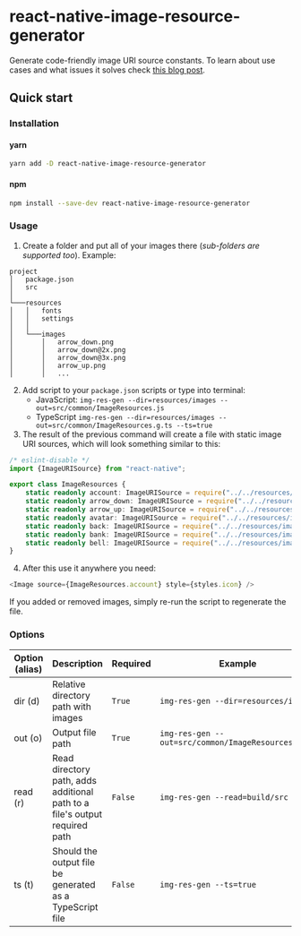 # react-native-image-resource-generator

Generate code-friendly image URI source constants.
To learn about use cases and what issues it solves check [this blog post]().

## Quick start

### Installation

#### yarn

```sh
yarn add -D react-native-image-resource-generator
```

#### npm

```sh
npm install --save-dev react-native-image-resource-generator
```

### Usage

1. Create a folder and put all of your images there (_sub-folders are supported too_). Example:
```
project
│   package.json
│   src  
│
└───resources
│   │   fonts
│   │   settings
│   │
│   └───images
│       │   arrow_down.png
│       │   arrow_down@2x.png
│       │   arrow_down@3x.png
│       │   arrow_up.png
│       │   ...
```
2. Add script to your `package.json` scripts or type into terminal:
   * JavaScript: ```img-res-gen --dir=resources/images --out=src/common/ImageResources.js```
   * TypeScript ```img-res-gen --dir=resources/images --out=src/common/ImageResources.g.ts --ts=true```
3. The result of the previous command will create a file with static image URI sources, which will look something similar to this:
```typescript
/* eslint-disable */
import {ImageURISource} from "react-native";

export class ImageResources {
    static readonly account: ImageURISource = require("../../resources/images/account.png");
    static readonly arrow_down: ImageURISource = require("../../resources/images/arrow_down.png");
    static readonly arrow_up: ImageURISource = require("../../resources/images/arrow_up.png");
    static readonly avatar: ImageURISource = require("../../resources/images/avatar.png");
    static readonly back: ImageURISource = require("../../resources/images/back.png");
    static readonly bank: ImageURISource = require("../../resources/images/bank.png");
    static readonly bell: ImageURISource = require("../../resources/images/bell.png");
}
```
4. After this use it anywhere you need:
```typescript jsx
<Image source={ImageResources.account} style={styles.icon} />
```

If you added or removed images, simply re-run the script to regenerate the file.

### Options

| Option (alias)    | Description                                                                 | Required | Example
|-------------------|-----------------------------------------------------------------------------|----------|---------------------------------------
| dir (d)           | Relative directory path with images                                         | `True`   | `img-res-gen --dir=resources/images`
| out (o)           | Output file path                                                            | `True`   | `img-res-gen --out=src/common/ImageResources.g.ts`
| read (r)          | Read directory path, adds additional path to a file's output required path  | `False`  | `img-res-gen --read=build/src`
| ts (t)            | Should the output file be generated as a TypeScript file                    | `False`  | `img-res-gen --ts=true`



